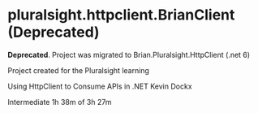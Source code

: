 # pluralsight.httpclient.BrianClient  (Deprecated)

**Deprecated**.
Project was migrated to Brian.Pluralsight.HttpClient (.net 6)

Project created for the Pluralsight learning


Using HttpClient to Consume APIs in .NET
Kevin Dockx

Intermediate
1h 38m of 3h 27m
